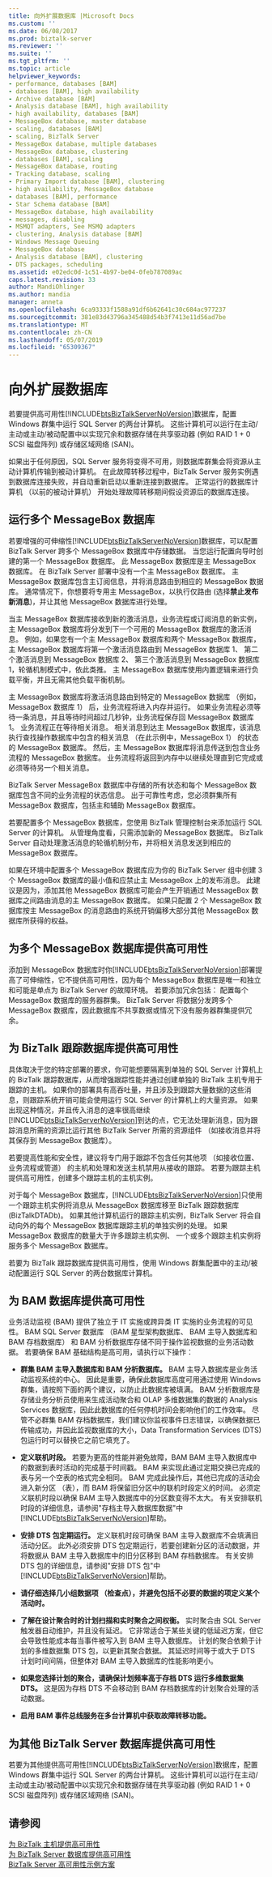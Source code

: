 ```yaml
---
title: 向外扩展数据库 |Microsoft Docs
ms.custom: ''
ms.date: 06/08/2017
ms.prod: biztalk-server
ms.reviewer: ''
ms.suite: ''
ms.tgt_pltfrm: ''
ms.topic: article
helpviewer_keywords:
- performance, databases [BAM]
- databases [BAM], high availability
- Archive database [BAM]
- Analysis database [BAM], high availability
- high availability, databases [BAM]
- MessageBox database, master database
- scaling, databases [BAM]
- scaling, BizTalk Server
- MessageBox database, multiple databases
- MessageBox database, clustering
- databases [BAM], scaling
- MessageBox database, routing
- Tracking database, scaling
- Primary Import database [BAM], clustering
- high availability, MessageBox database
- databases [BAM], performance
- Star Schema database [BAM]
- MessageBox database, high availability
- messages, disabling
- MSMQT adapters, See MSMQ adapters
- clustering, Analysis database [BAM]
- Windows Message Queuing
- MessageBox database
- Analysis database [BAM], clustering
- DTS packages, scheduling
ms.assetid: e02edc0d-1c51-4b97-be04-0feb787089ac
caps.latest.revision: 33
author: MandiOhlinger
ms.author: mandia
manager: anneta
ms.openlocfilehash: 6ca93333f1588a91df6b62641c30c684ac977237
ms.sourcegitcommit: 381e83d43796a345488d54b3f7413e11d56ad7be
ms.translationtype: MT
ms.contentlocale: zh-CN
ms.lasthandoff: 05/07/2019
ms.locfileid: "65309367"
---
```

# <a name="scaled-out-databases"></a>向外扩展数据库
若要提供高可用性[!INCLUDE[btsBizTalkServerNoVersion](../includes/btsbiztalkservernoversion-md.md)]数据库，配置 Windows 群集中运行 SQL Server 的两台计算机。 这些计算机可以运行在主动/主动或主动/被动配置中以实现冗余和数据存储在共享驱动器 (例如 RAID 1 + 0 SCSI 磁盘阵列) 或存储区域网络 (SAN)。  
  
 如果出于任何原因，SQL Server 服务将变得不可用，则数据库群集会将资源从主动计算机传输到被动计算机。 在此故障转移过程中，BizTalk Server 服务实例遇到数据库连接失败，并自动重新启动以重新连接到数据库。 正常运行的数据库计算机 （以前的被动计算机） 开始处理故障转移期间假设资源后的数据库连接。  
  
## <a name="running-multiple-messagebox-databases"></a>运行多个 MessageBox 数据库  
 若要增强的可伸缩性[!INCLUDE[btsBizTalkServerNoVersion](../includes/btsbiztalkservernoversion-md.md)]数据库，可以配置 BizTalk Server 跨多个 MessageBox 数据库中存储数据。 当您运行配置向导时创建的第一个 MessageBox 数据库。 此 MessageBox 数据库是主 MessageBox 数据库。 在 BizTalk Server 部署中没有一个主 MessageBox 数据库。 主 MessageBox 数据库包含主订阅信息，并将消息路由到相应的 MessageBox 数据库。 通常情况下，你想要将专用主 MessageBox，以执行仅路由 (选择**禁止发布新消息**)，并让其他 MessageBox 数据库进行处理。  
  
 当主 MessageBox 数据库接收到新的激活消息，业务流程或订阅消息的新实例，主 MessageBox 数据库将分发到下一个可用的 MessageBox 数据库的激活消息。 例如，如果您有一个主 MessageBox 数据库和两个 MessageBox 数据库，主 MessageBox 数据库将第一个激活消息路由到 MessageBox 数据库 1、 第二个激活消息到 MessageBox 数据库 2、 第三个激活消息到 MessageBox 数据库 1，轮循机制模式中，依此类推。 主 MessageBox 数据库使用内置逻辑来进行负载平衡，并且无需其他负载平衡机制。  
  
 主 MessageBox 数据库将激活消息路由到特定的 MessageBox 数据库 （例如，MessageBox 数据库 1） 后，业务流程将进入内存并运行。 如果业务流程必须等待一条消息，并且等待时间超过几秒钟，业务流程保存回 MessageBox 数据库 1。 业务流程正在等待相关消息。 相关消息到达主 MessageBox 数据库，该消息执行查找操作数据库中包含的相关消息 （在此示例中，MessageBox 1） 的状态的 MessageBox 数据库。 然后，主 MessageBox 数据库将消息传送到包含业务流程的 MessageBox 数据库。 业务流程将返回到内存中以继续处理直到它完成或必须等待另一个相关消息。  
  
 BizTalk Server MessageBox 数据库中存储的所有状态和每个 MessageBox 数据库包含不同的业务流程的状态信息。 出于可靠性考虑，您必须群集所有 MessageBox 数据库，包括主和辅助 MessageBox 数据库。  
  
 若要配置多个 MessageBox 数据库，您使用 BizTalk 管理控制台来添加运行 SQL Server 的计算机。 从管理角度看，只需添加新的 MessageBox 数据库。 BizTalk Server 自动处理激活消息的轮循机制分布，并将相关消息发送到相应的 MessageBox 数据库。  
  
 如果在环境中配置多个 MessageBox 数据库应为你的 BizTalk Server 组中创建 3 个 MessageBox 数据库的最小值和应禁止主 MessageBox 上的发布消息。 此建议是因为，添加其他 MessageBox 数据库可能会产生开销通过 MessageBox 数据库之间路由消息的主 MessageBox 数据库。 如果只配置 2 个 MessageBox 数据库按主 MessageBox 的消息路由的系统开销偏移大部分其他 MessageBox 数据库所获得的权益。  
  
## <a name="providing-high-availability-for-multiple-messagebox-databases"></a>为多个 MessageBox 数据库提供高可用性  
 添加到 MessageBox 数据库时你[!INCLUDE[btsBizTalkServerNoVersion](../includes/btsbiztalkservernoversion-md.md)]部署提高了可伸缩性，它不提供高可用性，因为每个 MessageBox 数据库是唯一和独立和可能是单点为 BizTalk Server 的故障环境。 若要添加冗余包括： 配置每个 MessageBox 数据库的服务器群集。 BizTalk Server 将数据分发跨多个 MessageBox 数据库，因此数据库不共享数据或情况下没有服务器群集提供冗余。  
  
## <a name="providing-high-availability-for-the-biztalk-tracking-database"></a>为 BizTalk 跟踪数据库提供高可用性  
 具体取决于您的特定部署的要求，你可能想要隔离到单独的 SQL Server 计算机上的 BizTalk 跟踪数据库，从而增强跟踪性能并通过创建单独的 BizTalk 主机专用于跟踪的主机。 如果你的部署具有高吞吐量，并且涉及到跟踪大量数据的这些消息，则跟踪系统开销可能会使用运行 SQL Server 的计算机上的大量资源。 如果出现这种情况，并且传入消息的速率很高继续[!INCLUDE[btsBizTalkServerNoVersion](../includes/btsbiztalkservernoversion-md.md)]到达的点，它无法处理新消息，因为跟踪消息所需的资源比运行其他 BizTalk Server 所需的资源组件 （如接收消息并将其保存到 MessageBox 数据库）。  
  
 若要提高性能和安全性，建议将专门用于跟踪不包含任何其他项 （如接收位置、 业务流程或管道） 的主机和处理和发送主机禁用从接收的跟踪。 若要为跟踪主机提供高可用性，创建多个跟踪主机的主机实例。  
  
 对于每个 MessageBox 数据库，[!INCLUDE[btsBizTalkServerNoVersion](../includes/btsbiztalkservernoversion-md.md)]只使用一个跟踪主机实例将消息从 MessageBox 数据库移至 BizTalk 跟踪数据库 (BizTalkDTADb)。 如果其他计算机运行的跟踪主机实例，BizTalk Server 将会自动向外的每个 MessageBox 数据库跟踪主机的单独实例的处理。 如果 MessageBox 数据库的数量大于许多跟踪主机实例、 一个或多个跟踪主机实例将服务多个 MessageBox 数据库。  
  
 若要为 BizTalk 跟踪数据库提供高可用性，使用 Windows 群集配置中的主动/被动配置运行 SQL Server 的两台数据库计算机。  
  
## <a name="providing-high-availability-for-the-bam-databases"></a>为 BAM 数据库提供高可用性  
 业务活动监视 (BAM) 提供了独立于 IT 实施或跨异类 IT 实施的业务流程的可见性。 BAM SQL Server 数据库 （BAM 星型架构数据库、 BAM 主导入数据库和 BAM 存档数据库） 和 BAM 分析数据库存储不同于操作监视数据的业务活动数据。 若要确保 BAM 基础结构是高可用，请执行以下操作：  
  
- **群集 BAM 主导入数据库和 BAM 分析数据库。** BAM 主导入数据库是业务活动监视系统的中心。 因此是重要，确保此数据库高度可用通过使用 Windows 群集，请按照下面的两个建议，以防止此数据库被填满。 BAM 分析数据库是存储业务分析员使用来生成活动聚合和 OLAP 多维数据集的数据的 Analysis Services 数据库，因此此数据库的任何停机时间会影响他们的工作效率。 尽管不必群集 BAM 存档数据库，我们建议你监视事件日志错误，以确保数据已传输成功，并因此监视数据库的大小，Data Transformation Services (DTS) 包运行时可以替换它之前它填充了。  
  
- **定义联机时段。** 若要为更高的性能并避免故障，BAM BAM 主导入数据库中的数据到表时活动的完成基于时间戳。 BAM 来实现此通过定期交换已完成的表与另一个空表的格式完全相同。 BAM 完成此操作后，其他已完成的活动会进入新分区 （表），而 BAM 将保留旧分区中的联机时段定义的时间。 必须定义联机时段以确保 BAM 主导入数据库中的分区数变得不太大。 有关安排联机时段的详细信息，请参阅"存档主导入数据库数据"中[!INCLUDE[btsBizTalkServerNoVersion](../includes/btsbiztalkservernoversion-md.md)]帮助。  
  
- **安排 DTS 包定期运行。** 定义联机时段可确保 BAM 主导入数据库不会填满旧活动分区。 此外必须安排 DTS 包定期运行，若要创建新分区的活动数据，并将数据从 BAM 主导入数据库中的旧分区移到 BAM 存档数据库。 有关安排 DTS 包的详细信息，请参阅"安排 DTS 包"中[!INCLUDE[btsBizTalkServerNoVersion](../includes/btsbiztalkservernoversion-md.md)]帮助。  
  
- **请仔细选择几小组数据项 （检查点），并避免包括不必要的数据的项定义某个活动时。**  
  
- **了解在设计聚合时的计划扫描和实时聚合之间权衡。** 实时聚合由 SQL Server 触发器自动维护，并且没有延迟。 它非常适合于某些关键的低延迟方案，但它会导致性能成本每当事件被写入到 BAM 主导入数据库。 计划的聚合依赖于计划的多维数据集 DTS 包，以更新其聚合数据。 其延迟时间等于或大于 DTS 计划时间间隔，但整体对 BAM 主导入数据库的性能影响更小。  
  
- **如果您选择计划的聚合，请确保计划频率高于存档 DTS 运行多维数据集 DTS。** 这是因为存档 DTS 不会移动到 BAM 存档数据库的计划聚合处理的活动数据。  
  
- **启用 BAM 事件总线服务在多台计算机中获取故障转移功能。**  
  
## <a name="providing-high-availability-for-the-other-biztalk-server-databases"></a>为其他 BizTalk Server 数据库提供高可用性  
 若要为其他提供高可用性[!INCLUDE[btsBizTalkServerNoVersion](../includes/btsbiztalkservernoversion-md.md)]数据库，配置 Windows 群集中运行 SQL Server 的两台计算机。 这些计算机可以运行在主动/主动或主动/被动配置中以实现冗余和数据存储在共享驱动器 (例如 RAID 1 + 0 SCSI 磁盘阵列) 或存储区域网络 (SAN)。  
  
## <a name="see-also"></a>请参阅  
 [为 BizTalk 主机提供高可用性](../core/providing-high-availability-for-biztalk-hosts.md)   
 [为 BizTalk Server 数据库提供高可用性](../core/providing-high-availability-for-biztalk-server-databases.md)   
 [BizTalk Server 高可用性示例方案](../core/sample-biztalk-server-high-availability-scenarios.md)